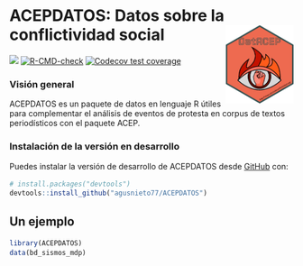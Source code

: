 
# ACEPDATOS: Datos sobre la conflictividad social<img src="man/figures/logo.png" align="right" height="139"/>

<!-- badges: start -->
[![](https://img.shields.io/badge/devel%20version-0.0.0.9000-blue.svg)](https://github.com/agusnieto77/ACAPDATOS)
[![R-CMD-check](https://github.com/agusnieto77/ACEPDATOS/actions/workflows/R-CMD-check.yaml/badge.svg)](https://github.com/agusnieto77/ACEPDATOS/actions/workflows/R-CMD-check.yaml)
[![Codecov test coverage](https://codecov.io/gh/agusnieto77/ACEPDATOS/branch/main/graph/badge.svg)](https://app.codecov.io/gh/agusnieto77/ACEPDATOS?branch=main)
<!-- badges: end -->

### Visión general

ACEPDATOS es un paquete de datos en lenguaje R útiles para complementar el análisis de eventos de protesta en corpus de textos periodísticos con el paquete ACEP.

### Instalación de la versión en desarrollo

Puedes instalar la versión de desarrollo de ACEPDATOS desde
[GitHub](https://github.com/) con:

``` r
# install.packages("devtools")
devtools::install_github("agusnieto77/ACEPDATOS")
```

## Un ejemplo

``` r
library(ACEPDATOS)
data(bd_sismos_mdp)
```

